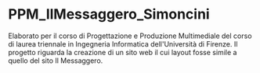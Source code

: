 # PPM_IlMessaggero_Simoncini

Elaborato per il corso di Progettazione e Produzione Multimediale del corso di laurea triennale in Ingegneria Informatica dell'Università di Firenze. Il progetto riguarda la creazione di un sito web il cui layout fosse simile a quello del sito Il Messaggero.
